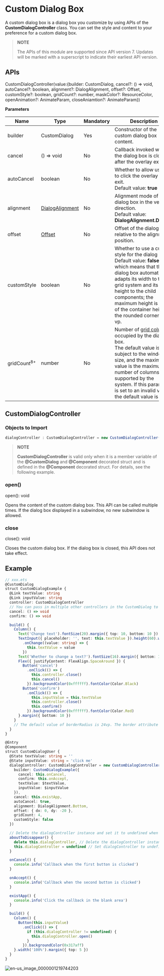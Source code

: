 # Custom Dialog Box

A custom dialog box is a dialog box you customize by using APIs of the **CustomDialogController** class. You can set the style and content to your preference for a custom dialog box.

> **NOTE**
>
> The APIs of this module are supported since API version 7. Updates will be marked with a superscript to indicate their earliest API version.




## APIs

CustomDialogController(value:{builder: CustomDialog, cancel?: () =&gt; void, autoCancel?: boolean, alignment?: DialogAlignment, offset?: Offset, customStyle?: boolean, gridCount?: number, maskColor?: ResourceColor, openAnimation?: AnimateParam, closeAniamtion?: AnimateParam})


**Parameters**

| Name                          | Type                                    | Mandatory  | Description                                    |
| ----------------------------- | ---------------------------------------- | ---- | ---------------------------------------- |
| builder                       | CustomDialog                             | Yes   | Constructor of the custom dialog box content.                             |
| cancel                        | () =&gt; void                  | No   | Callback invoked when the dialog box is closed after the overlay exits.                            |
| autoCancel                    | boolean                                  | No   | Whether to allow users to click the overlay to exit.<br>Default value: **true**                |
| alignment                     | [DialogAlignment](ts-methods-alert-dialog-box.md#dialogalignment) | No   | Alignment mode of the dialog box in the vertical direction.<br>Default value: **DialogAlignment.Default**|
| offset                        | [Offset](ts-types.md#offset)             | No   | Offset of the dialog box relative to the alignment position.                  |
| customStyle                   | boolean                                  | No   | Whether to use a custom style for the dialog box.<br>Default value: **false**, which means that the dialog box automatically adapts its width to the grid system and its height to the child components; the maximum height is 90% of the container height; the rounded corner is 24 vp.|
| gridCount<sup>8+</sup>        | number                                   | No   | Number of [grid columns](../../ui/arkts-layout-development-grid-layout.md) occupied by the dialog box.<br>The default value is subject to the window size, and the maximum value is the maximum number of columns supported by the system. If this parameter is set to an invalid value, the default value is used.|

## CustomDialogController

### Objects to Import

```ts
dialogController : CustomDialogController = new CustomDialogController(value:{builder: CustomDialog, cancel?: () => void, autoCancel?: boolean})
```
> **NOTE**
>
> **CustomDialogController** is valid only when it is a member variable of the **@CustomDialog** and **@Component** decorated struct and is defined in the **@Component** decorated struct. For details, see the following example.

### open()
open(): void


Opens the content of the custom dialog box. This API can be called multiple times. If the dialog box displayed in a subwindow, no new subwindow is allowed.


### close
close(): void


Closes the custom dialog box. If the dialog box is closed, this API does not take effect.


## Example

```ts
// xxx.ets
@CustomDialog
struct CustomDialogExample {
  @Link textValue: string
  @Link inputValue: string
  controller: CustomDialogController
  // You can pass in multiple other controllers in the CustomDialog to open one or more other CustomDialogs in the CustomDialog. In this case, you must place the controller pointing to the self at the end.
  cancel: () => void
  confirm: () => void

  build() {
    Column() {
      Text('Change text').fontSize(20).margin({ top: 10, bottom: 10 })
      TextInput({ placeholder: '', text: this.textValue }).height(60).width('90%')
        .onChange((value: string) => {
          this.textValue = value
        })
      Text('Whether to change a text?').fontSize(16).margin({ bottom: 10 })
      Flex({ justifyContent: FlexAlign.SpaceAround }) {
        Button('cancel')
          .onClick(() => {
            this.controller.close()
            this.cancel()
          }).backgroundColor(0xffffff).fontColor(Color.Black)
        Button('confirm')
          .onClick(() => {
            this.inputValue = this.textValue
            this.controller.close()
            this.confirm()
          }).backgroundColor(0xffffff).fontColor(Color.Red)
      }.margin({ bottom: 10 })
    }
    // The default value of borderRadius is 24vp. The border attribute must be used together with the borderRadius attribute.
  }
}

@Entry
@Component
struct CustomDialogUser {
  @State textValue: string = ''
  @State inputValue: string = 'click me'
  dialogController: CustomDialogController = new CustomDialogController({
    builder: CustomDialogExample({
      cancel: this.onCancel,
      confirm: this.onAccept,
      textValue: $textValue,
      inputValue: $inputValue
    }),
    cancel: this.existApp,
    autoCancel: true,
    alignment: DialogAlignment.Bottom,
    offset: { dx: 0, dy: -20 },
    gridCount: 4,
    customStyle: false
  })

  // Delete the dialogController instance and set it to undefined when the custom component is about to be destroyed.
  aboutToDisappear() {
    delete this.dialogController, // Delete the dialogController instance.
    this.dialogController = undefined // Set dialogController to undefined.
  }

  onCancel() {
    console.info('Callback when the first button is clicked')
  }

  onAccept() {
    console.info('Callback when the second button is clicked')
  }

  existApp() {
    console.info('Click the callback in the blank area')
  }

  build() {
    Column() {
      Button(this.inputValue)
        .onClick(() => {
          if (this.dialogController != undefined) {
            this.dialogController.open()
          }
        }).backgroundColor(0x317aff)
    }.width('100%').margin({ top: 5 })
  }
}
```

![en-us_image_0000001219744203](figures/en-us_image_0000001219744203.gif)
